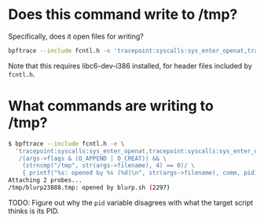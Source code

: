 # Does this command write to /tmp?

Specifically, does it open files for writing?

```bash
bpftrace --include fcntl.h -e 'tracepoint:syscalls:sys_enter_openat,tracepoint:syscalls:sys_enter_open /(args->flags & (O_APPEND | O_CREAT)) && (strncmp("/tmp", str(args->filename), 4) == 0)/ { @files[str(args->filename)] = count() }' -c 'sh ./blurp.sh'
```

Note that this requires libc6-dev-i386 installed, for header files included by `fcntl.h`.

# What commands are writing to /tmp?

```bash
$ bpftrace --include fcntl.h -e \
  'tracepoint:syscalls:sys_enter_openat,tracepoint:syscalls:sys_enter_open \
   /(args->flags & (O_APPEND | O_CREAT)) && \
    (strncmp("/tmp", str(args->filename), 4) == 0)/ \
    { printf("%s: opened by %s (%d)\n", str(args->filename), comm, pid) }' 
Attaching 2 probes...
/tmp/blurp23888.tmp: opened by blurp.sh (2297)
```

TODO: Figure out why the `pid` variable disagrees with what the target script thinks is its PID. 